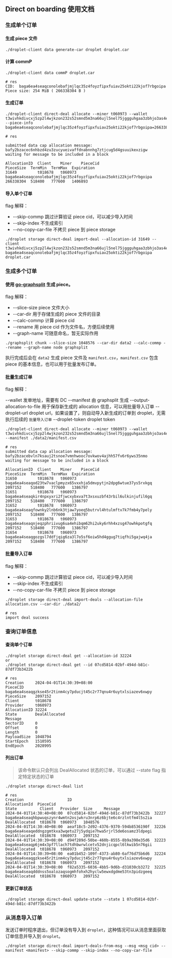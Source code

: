 ## Direct on boarding 使用文档

### 生成单个订单

#### 生成 piece 文件

```
./droplet-client data generate-car droplet droplet.car
```

#### 计算 commP

```
./droplet-client data commP droplet.car

# res
CID:  baga6ea4seaqconolebafjmjlqc35z4foyzfipxfuiav25okti22kjof7rbgoipa
Piece size: 254 MiB ( 266338304 B )
```

#### 生成订单

```
./droplet-client direct-deal allocate --miner t060973 --wallet t3wivhkdivcxj5zp2l4wjkzon232s52smnd5m3na66ujl5nel75jggguhgaa3zbhjo3as4epf5ytxl6ly3qoha --piece-info baga6ea4seaqconolebafjmjlqc35z4foyzfipxfuiav25okti22kjof7rbgoipa=266338304

# res

submitted data cap allocation message: bafy2bzacec6nhbzd4zu3zucyueivaffdnabnnhg7ztjcug5d4gsuuikexzigw
waiting for message to be included in a block

AllocationID  Client    Miner    PieceCid                                                          PieceSize  TermMin  TermMax  Expiration
31649         t018678   t060973  baga6ea4seaqconolebafjmjlqc35z4foyzfipxfuiav25okti22kjof7rbgoipa  266338304  518400   777600   1406893
```

#### 导入单个订单

flag 解释：

* --skip-commp 跳过计算验证 piece cid，可以减少导入时间
* --skip-index 不生成索引
* --no-copy-car-file 不拷贝 piece 到 piece storage

```
./droplet storage direct-deal import-deal --allocation-id 31649 --client t3wivhkdivcxj5zp2l4wjkzon232s52smnd5m3na66ujl5nel75jggguhgaa3zbhjo3as4epf5ytxl6ly3qoha baga6ea4seaqconolebafjmjlqc35z4foyzfipxfuiav25okti22kjof7rbgoipa droplet.car
```

### 生成多个订单

#### 使用 [go-graphsplit](https://github.com/filedrive-team/go-graphsplit) 生成 piece。

flag 解释：

* --slice-size piece 文件大小
* --car-dir 用于存储生成的 piece 文件的目录
* --calc-commp 计算 piece cid
* --rename 用 piece cid 作为文件名，方便后续使用
* --graph-name 可随意命名，暂无实际作用

```
./graphsplit chunk --slice-size 1048576 --car-dir data2 --calc-commp --rename --graph-name node graphsplit
```

执行完成后会在 `data2` 生成 piece 文件及 `manifest.csv`，`manifest.csv` 包含 piece 的基本信息，也可以用于批量发布订单。

#### 批量生成订单

flag 解释：

--wallet 发单地址，需要有 DC
--manifest 由 graphsplit 生成
--output-allocation-to-file 用于保存新生成的 allocation 信息，可以用批量导入订单
--droplet-url droplet url，如果设置了，则自动导入新生成的订单到 droplet，无需执行后续的 `批量导入订单`
--droplet-token droplet token

```
./droplet-client direct-deal allocate --miner t060973 --wallet t3wivhkdivcxj5zp2l4wjkzon232s52smnd5m3na66ujl5nel75jggguhgaa3zbhjo3as4epf5ytxl6ly3qoha --manifest ./data2/manifest.csv

# res
submitted data cap allocation message: bafy2bzacebvln7ksauj2tsnoe7vmnhwooc7ovkwov4ajhh57fv6r6yws35nmo
waiting for message to be included in a block

AllocationID  Client    Miner    PieceCid                                                          PieceSize  TermMin  TermMax  Expiration
31650         t018678   t060973  baga6ea4seaqod23tw7vaclpmyzx65vxxhja5dmvpytjn2dpg6wtue37ys5rxkgq  2097152    518400   777600   1386797
31651         t018678   t060973  baga6ea4seaqkir4npxyxri2fjwcxybxva7t3xsxuzbf43rbil6ulkinjufil6gq  2097152    518400   777600   1386797
31652         t018678   t060973  baga6ea4seaqfownky2lnb6nk3tjaw7yoeq5butrvl4htulmftv7k7fmb4y7pely  2097152    518400   777600   1386797
31653         t018678   t060973  baga6ea4seaqnjeqzphriivug6ua4ehibqm62hi2uky6rhh4xzsg47owhkpotgfq  2097152    518400   777600   1386797
31654         t018678   t060973  baga6ea4seaqgozgsl7ddfjqig6za3l7o5sf6oiw5hd4ggug7tiqfhi5gajwq4ja  2097152    518400   777600   1386797
```

#### 批量导入订单

flag 解释：

* --skip-commp 跳过计算验证 piece cid，可以减少导入时间
* --skip-index 不生成索引
* --no-copy-car-file 不拷贝 piece 到 piece storage

```
./droplet storage direct-deal import-deals --allocation-file allocation.csv --car-dir ./data2/

# res
import deal success
```

### 查询订单信息

#### 查询单个订单

```
./droplet storage direct-deal get --allocation-id 32224
or
./droplet storage direct-deal get --id 07cd5814-02bf-494d-b81c-87df73b3422b

# res
Creation     2024-04-01T14:30:39+08:00
PieceCID     baga6ea4seaqgzkse45r2tinm4cy7pducjt45c2r77qnu4r6uytxlsiazev6xwpy
PieceSize    2097152
Client       t018678
Provider     t060973
AllocationID 32224
State        DealAllocated
Message
SectorID     0
Offset       0
Length       0
PayloadSize  1048794
StartEpoch   1510595
EndEpoch     2028995
```

#### 列出订单

> 该命令默认只会列出 DealAllocated 状态的订单，可以通过 --state flag 指定特定状态的订单

```
./droplet storage direct-deal list

# res
Creation                   ID                                    AllocationId  PieceCid                                                          State          Client   Provider  Size     Message
2024-04-01T14:30:40+08:00  07cd5814-02bf-494d-b81c-87df73b3422b  32227         baga6ea4seaqhbpwuqszynr4wmtn2osjwkru3nrp6z6bjte6c4rzlntfm4l5s2ia  DealAllocated  t018678  t060973   1048576
2024-04-01T14:30:40+08:00  aeaf18c5-2d92-4376-9370-594b8536190f  32226         baga6ea4seaqeddngzgmtkxa3wqetu27j5ydqie7hwa5rjrl5de6osamz3ldpegi  DealAllocated  t018678  t060973   2097152
2024-04-01T14:30:39+08:00  d94f289d-50be-460b-8555-8b9a398e35d6  32223         baga6ea4seaqp6jm4x3pf7llach7tdhbwrwlcetv52dnjicqpcl6lkwib5n76gii  DealAllocated  t018678  t060973   2097152
2024-04-01T14:30:39+08:00  ea01b452-109f-4373-ab80-6af76d75b6d6  32224         baga6ea4seaqgzkse45r2tinm4cy7pducjt45c2r77qnu4r6uytxlsiazev6xwpy  DealAllocated  t018678  t060973   2097152
2024-04-01T14:30:39+08:00  f82a5335-6036-4bb5-9d6b-d31030cb3272  32225         baga6ea4seaqdddnss5oalozaqsogmhfohxh2hyclw5ewxdgdme53tn3pidzgeeq  DealAllocated  t018678  t060973   2097152
```

#### 更新订单状态

```
./droplet storage direct-deal update-state --state 1 07cd5814-02bf-494d-b81c-87df73b3422b
```

### 从消息导入订单

发送订单时程序退出，但订单没有导入到 `droplet`，这种情况可以从消息里面获取订单信息并导入到 `droplet`。

```
./droplet storage direct-deal import-deals-from-msg --msg <msg cid> --manifest <manifest> --skip-commp --skip-index --no-copy-car-file
```
